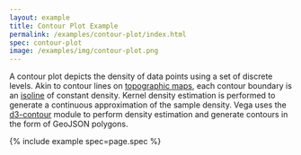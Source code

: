 ```yaml
---
layout: example
title: Contour Plot Example
permalink: /examples/contour-plot/index.html
spec: contour-plot
image: /examples/img/contour-plot.png
---
```


A contour plot depicts the density of data points using a set of discrete levels. Akin to contour lines on [topographic maps](https://en.wikipedia.org/wiki/Topographic_map), each contour boundary is an [isoline](https://en.wikipedia.org/wiki/Contour_line) of constant density. Kernel density estimation is performed to generate a continuous approximation of the sample density. Vega uses the [d3-contour](https://github.com/d3/d3-contour) module to perform density estimation and generate contours in the form of GeoJSON polygons.

{% include example spec=page.spec %}

